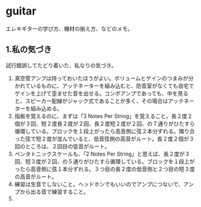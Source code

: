 # guitar
エレキギターの学び方、機材の揃え方、などのメモ。  
  
## 1.私の気づき
試行錯誤してたどり着いた、私なりの気づき。  
  
1. 真空管アンプは持っておいたほうがよい。ボリュームとゲインのつまみが分かれているものに、アッテネーターを組み込むと、防音室がなくても自宅でゲインを上げて歪ませた音を出せる。コンボアンプであっても、中を見ると、スピーカー配線がジャック式であることが多く、その場合はアッテネーターを組み込める。
2. 指板を覚えるのに、まずは「3 Notes Per String」を覚えること。長２度２個が３回、短２度長２度が２回、長２度短２度が２回、の７通りがひたすら循環している。ブロックを１段上がったら高音側に弦２本分ずれる。隣り合った弦で短２度が並んでいると、低音弦側の高音がルート。長２度２個が３回のところは、２回目の低音がルート。
3. ペンタトニックスケールも、「2 Notes Per String」と思えば、長２度が３回、短３度が２回、の５通りがひたすら循環している。ブロックを１段上がったら高音側に弦１本分ずれる。３つ目の長２度の低音側と２つ目の短３度の高音がルート。
4. 練習は生音でしないこと。ヘッドホンでもいいのでアンプにつないで、アンプから出る音で練習すること。
5. 


